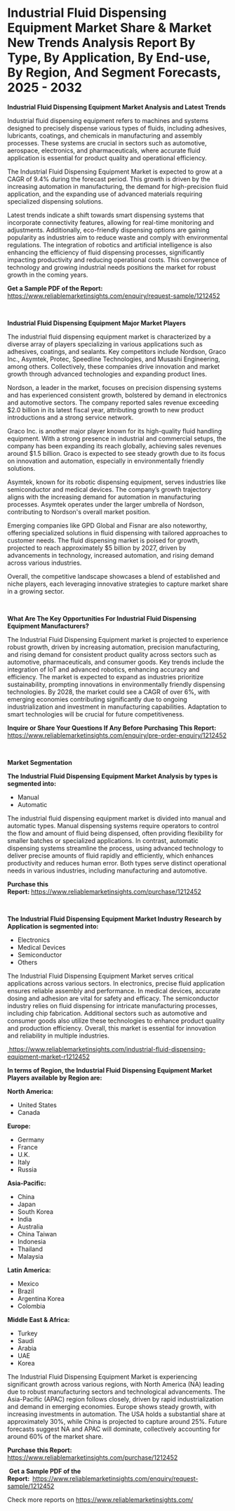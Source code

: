 <p><h1>Industrial Fluid Dispensing Equipment Market Share & Market New Trends Analysis Report By Type, By Application, By End-use, By Region, And Segment Forecasts, 2025 - 2032</h1></p><p><strong>Industrial Fluid Dispensing Equipment Market Analysis and Latest Trends</strong></p>
<p><p>Industrial fluid dispensing equipment refers to machines and systems designed to precisely dispense various types of fluids, including adhesives, lubricants, coatings, and chemicals in manufacturing and assembly processes. These systems are crucial in sectors such as automotive, aerospace, electronics, and pharmaceuticals, where accurate fluid application is essential for product quality and operational efficiency.</p><p>The Industrial Fluid Dispensing Equipment Market is expected to grow at a CAGR of 9.4% during the forecast period. This growth is driven by the increasing automation in manufacturing, the demand for high-precision fluid application, and the expanding use of advanced materials requiring specialized dispensing solutions. </p><p>Latest trends indicate a shift towards smart dispensing systems that incorporate connectivity features, allowing for real-time monitoring and adjustments. Additionally, eco-friendly dispensing options are gaining popularity as industries aim to reduce waste and comply with environmental regulations. The integration of robotics and artificial intelligence is also enhancing the efficiency of fluid dispensing processes, significantly impacting productivity and reducing operational costs. This convergence of technology and growing industrial needs positions the market for robust growth in the coming years.</p></p>
<p><strong>Get a Sample PDF of the Report:&nbsp;</strong> <a href="https://www.reliablemarketinsights.com/enquiry/request-sample/1212452?utm_campaign=3556&utm_medium=2&utm_source=Github&utm_content=ia&utm_term=24032025&utm_id=industrial-fluid-dispensing-equipment">https://www.reliablemarketinsights.com/enquiry/request-sample/1212452</a></p>
<p>&nbsp;</p>
<p><strong>Industrial Fluid Dispensing Equipment Major Market Players</strong></p>
<p><p>The industrial fluid dispensing equipment market is characterized by a diverse array of players specializing in various applications such as adhesives, coatings, and sealants. Key competitors include Nordson, Graco Inc., Asymtek, Protec, Speedline Technologies, and Musashi Engineering, among others. Collectively, these companies drive innovation and market growth through advanced technologies and expanding product lines.</p><p>Nordson, a leader in the market, focuses on precision dispensing systems and has experienced consistent growth, bolstered by demand in electronics and automotive sectors. The company reported sales revenue exceeding $2.0 billion in its latest fiscal year, attributing growth to new product introductions and a strong service network.</p><p>Graco Inc. is another major player known for its high-quality fluid handling equipment. With a strong presence in industrial and commercial setups, the company has been expanding its reach globally, achieving sales revenues around $1.5 billion. Graco is expected to see steady growth due to its focus on innovation and automation, especially in environmentally friendly solutions.</p><p>Asymtek, known for its robotic dispensing equipment, serves industries like semiconductor and medical devices. The company’s growth trajectory aligns with the increasing demand for automation in manufacturing processes. Asymtek operates under the larger umbrella of Nordson, contributing to Nordson's overall market position.</p><p>Emerging companies like GPD Global and Fisnar are also noteworthy, offering specialized solutions in fluid dispensing with tailored approaches to customer needs. The fluid dispensing market is poised for growth, projected to reach approximately $5 billion by 2027, driven by advancements in technology, increased automation, and rising demand across various industries. </p><p>Overall, the competitive landscape showcases a blend of established and niche players, each leveraging innovative strategies to capture market share in a growing sector.</p></p>
<p>&nbsp;</p>
<p><strong>What Are The Key Opportunities For Industrial Fluid Dispensing Equipment Manufacturers?</strong></p>
<p><p>The Industrial Fluid Dispensing Equipment market is projected to experience robust growth, driven by increasing automation, precision manufacturing, and rising demand for consistent product quality across sectors such as automotive, pharmaceuticals, and consumer goods. Key trends include the integration of IoT and advanced robotics, enhancing accuracy and efficiency. The market is expected to expand as industries prioritize sustainability, prompting innovations in environmentally friendly dispensing technologies. By 2028, the market could see a CAGR of over 6%, with emerging economies contributing significantly due to ongoing industrialization and investment in manufacturing capabilities. Adaptation to smart technologies will be crucial for future competitiveness.</p></p>
<p><strong>Inquire or Share Your Questions If Any Before Purchasing This Report:</strong> <a href="https://www.reliablemarketinsights.com/enquiry/pre-order-enquiry/1212452?utm_campaign=3556&utm_medium=2&utm_source=Github&utm_content=ia&utm_term=24032025&utm_id=industrial-fluid-dispensing-equipment">https://www.reliablemarketinsights.com/enquiry/pre-order-enquiry/1212452</a></p>
<p>&nbsp;</p>
<p><strong>Market Segmentation</strong></p>
<p><strong>The Industrial Fluid Dispensing Equipment Market Analysis by types is segmented into:</strong></p>
<p><ul><li>Manual</li><li>Automatic</li></ul></p>
<p><p>The industrial fluid dispensing equipment market is divided into manual and automatic types. Manual dispensing systems require operators to control the flow and amount of fluid being dispensed, often providing flexibility for smaller batches or specialized applications. In contrast, automatic dispensing systems streamline the process, using advanced technology to deliver precise amounts of fluid rapidly and efficiently, which enhances productivity and reduces human error. Both types serve distinct operational needs in various industries, including manufacturing and automotive.</p></p>
<p><strong>Purchase this Report:&nbsp;</strong><a href="https://www.reliablemarketinsights.com/purchase/1212452?utm_campaign=3556&utm_medium=2&utm_source=Github&utm_content=ia&utm_term=24032025&utm_id=industrial-fluid-dispensing-equipment">https://www.reliablemarketinsights.com/purchase/1212452</a></p>
<p>&nbsp;</p>
<p><strong>The Industrial Fluid Dispensing Equipment Market Industry Research by Application is segmented into:</strong></p>
<p><ul><li>Electronics</li><li>Medical Devices</li><li>Semiconductor</li><li>Others</li></ul></p>
<p><p>The Industrial Fluid Dispensing Equipment Market serves critical applications across various sectors. In electronics, precise fluid application ensures reliable assembly and performance. In medical devices, accurate dosing and adhesion are vital for safety and efficacy. The semiconductor industry relies on fluid dispensing for intricate manufacturing processes, including chip fabrication. Additional sectors such as automotive and consumer goods also utilize these technologies to enhance product quality and production efficiency. Overall, this market is essential for innovation and reliability in multiple industries.</p></p>
<p><a href="https://www.reliablemarketinsights.com/industrial-fluid-dispensing-equipment-market-r1212452?utm_campaign=3556&utm_medium=2&utm_source=Github&utm_content=ia&utm_term=24032025&utm_id=industrial-fluid-dispensing-equipment">&nbsp;https://www.reliablemarketinsights.com/industrial-fluid-dispensing-equipment-market-r1212452</a></p>
<p><strong>In terms of Region, the Industrial Fluid Dispensing Equipment Market Players available by Region are:</strong></p>
<p>
    <p> <strong> North America: </strong>
        <ul>
            <li>United States</li>
            <li>Canada</li>
        </ul>
        </p> 
    <p> <strong> Europe: </strong>
        <ul>
            <li>Germany</li>
            <li>France</li>
            <li>U.K.</li>
            <li>Italy</li>
            <li>Russia</li>
        </ul>
        </p> 
    <p> <strong> Asia-Pacific: </strong>
        <ul>
            <li>China</li>
            <li>Japan</li>
            <li>South Korea</li>
            <li>India</li>
            <li>Australia</li>
            <li>China Taiwan</li>
            <li>Indonesia</li>
            <li>Thailand</li>
            <li>Malaysia</li>
        </ul>
        </p> 
    <p> <strong> Latin America: </strong>
        <ul>
            <li>Mexico</li>
            <li>Brazil</li>
            <li>Argentina Korea</li>
            <li>Colombia</li>
        </ul>
        </p> 
    <p> <strong> Middle East & Africa: </strong>
        <ul>
            <li>Turkey</li>
            <li>Saudi</li>
            <li>Arabia</li>
            <li>UAE</li>
            <li>Korea</li>
        </ul>
    </p>
    </p>
<p><p>The Industrial Fluid Dispensing Equipment Market is experiencing significant growth across various regions, with North America (NA) leading due to robust manufacturing sectors and technological advancements. The Asia-Pacific (APAC) region follows closely, driven by rapid industrialization and demand in emerging economies. Europe shows steady growth, with increasing investments in automation. The USA holds a substantial share at approximately 30%, while China is projected to capture around 25%. Future forecasts suggest NA and APAC will dominate, collectively accounting for around 60% of the market share.</p></p>
<p><strong>Purchase this Report: </strong><a href="https://www.reliablemarketinsights.com/purchase/1212452?utm_campaign=3556&utm_medium=2&utm_source=Github&utm_content=ia&utm_term=24032025&utm_id=industrial-fluid-dispensing-equipment">https://www.reliablemarketinsights.com/purchase/1212452</a></p>
<p>&nbsp;<strong>Get a Sample PDF of the Report:&nbsp;&nbsp;</strong><a href="https://www.reliablemarketinsights.com/enquiry/request-sample/1212452?utm_campaign=3556&utm_medium=2&utm_source=Github&utm_content=ia&utm_term=24032025&utm_id=industrial-fluid-dispensing-equipment">https://www.reliablemarketinsights.com/enquiry/request-sample/1212452</a></p>
<p><strong></strong></p>
<p>Check more reports on <a href="https://www.reliablemarketinsights.com/?utm_campaign=3556&utm_medium=2&utm_source=Github&utm_content=ia&utm_term=24032025&utm_id=industrial-fluid-dispensing-equipment">https://www.reliablemarketinsights.com/</a></p>